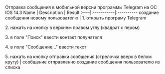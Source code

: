 Отправка сообщения в мобильной версии программы Telegram на ОС IOS 14.3
Name | Description | Result
:----|:-----------|:----------
создание сообщения новому пользователю | 1. открыть програму Telegram <p> 2. нажать на кнопку в верхнем правом углу (квадрат с пером) <p> 3. в поле "Поиск" ввести контакт получателя <p> 4. в поле "Сообщение..." ввести текст <p> 5. нажать на кнопку отправки сообщения (стрелочка вверх в белом кругу) | сообщение отправленно
создание сообщения пользователю из списка

